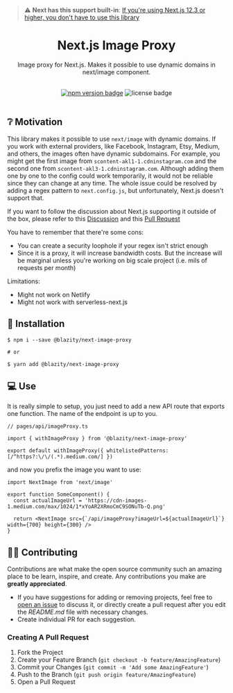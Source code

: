> :warning: **Next has this support built-in**: [If you're using Next.js 12.3 or higher, you don't have to use this library](https://nextjs.org/blog/next-12-3#remote-patterns-stable)

<div align="center">
  <h1>Next.js Image Proxy</h1>
  <p>Image proxy for Next.js. Makes it possible to use dynamic domains in next/image component.</p> 
  <br />
</div>

<div align="center">
  <a href="https://www.npmjs.com/package/@blazity/next-image-proxy"><img alt="npm version badge" src="https://img.shields.io/npm/v/@blazity/next-image-proxy"></a>
  <img alt="license badge" src="https://img.shields.io/npm/l/@blazity/next-image-proxy">
</div>

<br />

## ❔ Motivation

This library makes it possible to use `next/image` with dynamic domains. If you work with external providers, like Facebook, Instagram, Etsy, Medium, and others, the images often have dynamic subdomains. For example, you might get the first image from `scontent-akl1-1.cdninstagram.com` and the second one from `scontent-akl3-1.cdninstagram.com`. Although adding them one by one to the config could work temporarily, it would not be reliable since they can change at any time. The whole issue could be resolved by adding a regex pattern to `next.config.js`, but unfortunately, Next.js doesn't support that.

If you want to follow the discussion about Next.js supporting it outside of the box, please refer to this [Discussion](https://github.com/vercel/next.js/discussions/18429) and this [Pull Request](https://github.com/vercel/next.js/pull/27345)

You have to remember that there're some cons:

- You can create a security loophole if your regex isn't strict enough
- Since it is a proxy, it will increase bandwidth costs. But the increase will be marginal unless you're working on big scale project (i.e. mils of requests per month)

Limitations:
- Might not work on Netlify
- Might not work with serverless-next.js

## 🧰 Installation

```
$ npm i --save @blazity/next-image-proxy

# or

$ yarn add @blazity/next-image-proxy
```

## 💻 Use

It is really simple to setup, you just need to add a new API route that exports one function. The name of the endpoint is up to you.

```tsx
// pages/api/imageProxy.ts

import { withImageProxy } from '@blazity/next-image-proxy'

export default withImageProxy({ whitelistedPatterns: [/^https?:\/\/(.*).medium.com/] })
```

and now you prefix the image you want to use:

```tsx
import NextImage from 'next/image'

export function SomeComponent() {
  const actualImageUrl = 'https://cdn-images-1.medium.com/max/1024/1*xYoAR2XRmoCmC9SONuTb-Q.png'

  return <NextImage src={`/api/imageProxy?imageUrl=${actualImageUrl}`} width={700} height={300} />
}
```

## 🤲🏻 Contributing

Contributions are what make the open source community such an amazing place to be learn, inspire, and create. Any contributions you make are **greatly appreciated**.

- If you have suggestions for adding or removing projects, feel free to [open an issue](https://github.com/Blazity/next-saas-starter/issues/new) to discuss it, or directly create a pull request after you edit the _README.md_ file with necessary changes.
- Create individual PR for each suggestion.

### Creating A Pull Request

1. Fork the Project
2. Create your Feature Branch (`git checkout -b feature/AmazingFeature`)
3. Commit your Changes (`git commit -m 'Add some AmazingFeature'`)
4. Push to the Branch (`git push origin feature/AmazingFeature`)
5. Open a Pull Request
